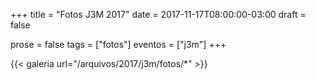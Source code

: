 +++
title = "Fotos J3M 2017"
date = 2017-11-17T08:00:00-03:00
draft = false

prose = false
tags = ["fotos"]
eventos = ["j3m"]
+++

{{< galeria url="/arquivos/2017/j3m/fotos/*" >}}
